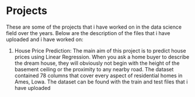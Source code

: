 # Projects
These are some of the projects that i have worked on in the data science field over the years.
Below are the description of the files that i have uploaded and i have worked on:
1. House Price Prediction: The main aim of this project is to predict house prices using Linear Regression. When you ask a home buyer to describe the dream house, they will obviously not begin with the height of the basement ceiling or the proximity to any nearby road. The dataset contained 78 columns that cover every aspect of residential homes in Ames, Lowa. The dataset can be found with the train and test files that i have uploaded

